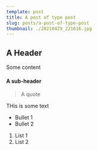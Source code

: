 ```yaml
---
template: post
title: A post of type post
slug: posts/a-post-of-type-post
thumbnail: ./20210429_221616.jpg
---
```


## A Header

Some content

#### A sub-header

> A quote

THis is some text

- Bullet 1
- Bullet 2

1. List 1
2. List 2
